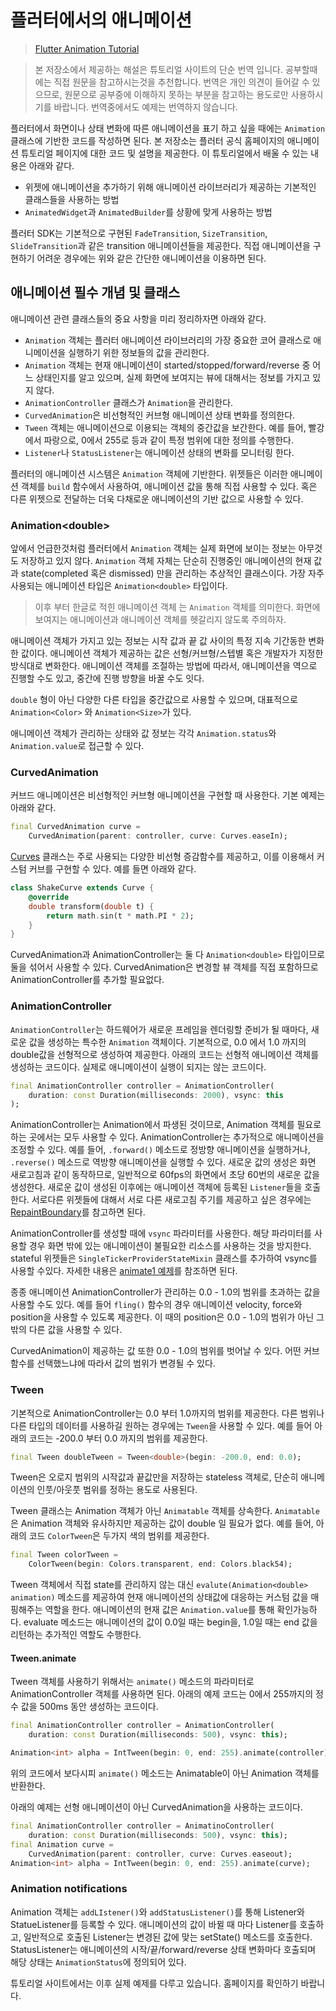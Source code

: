 # 플러터에서의 애니메이션
> [Flutter Animation Tutorial](https://flutter.io/docs/development/ui/animations/tutorial)

> 본 저장소에서 제공하는 해설은 튜토리얼 사이트의 단순 번역 입니다.
공부할때에는 직접 원문을 참고하시는것을 추천합니다. 번역은 개인 의견이
들어갈 수 있으므로, 원문으로 공부중에 이해하지 못하는 부분을 참고하는 용도로만
사용하시기를 바랍니다. 번역중에서도 예제는 번역하지 않습니다.

플러터에서 화면이나 상태 변화에 따른 애니메이션을 표기 하고 싶을 때에는 `Animation` 클래스에 기반한 코드를 작성하면 된다. 본 저장소는 플러터 공식 홈페이지의 애니메이션 튜토리얼 페이지에 대한 코드 및 설명을 제공한다. 이 튜토리얼에서 배울 수 있는 내용은 아래와 같다.

- 위젯에 애니메이션을 추가하기 위해 애니메이션 라이브러리가 제공하는 기본적인 클래스들을 사용하는 방법
- `AnimatedWidget`과 `AnimatedBuilder`를 상황에 맞게 사용하는 방법

플러터 SDK는 기본적으로 구현된 `FadeTransition`, `SizeTransition`, `SlideTransition`과 같은 transition 애니메이션들을 제공한다. 직접 애니메이션을 구현하기 어려운 경우에는 위와 같은 간단한 애니메이션을 이용하면 된다.

## 애니메이션 필수 개념 및 클래스

애니메이션 관련 클래스들의 중요 사항을 미리 정리하자면 아래와 같다.

- `Animation` 객체는 플러터 애니메이션 라이브러리의 가장 중요한 코어 클래스로 애니메이션을 실행하기 위한 정보들의 값을 관리한다.
- `Animation` 객체는 현재 애니메이션이 started/stopped/forward/reverse 중 어느 상태인지를 알고 있으며, 실제 화면에 보여지는 뷰에 대해서는 정보를 가지고 있지 않다.
- `AnimationController` 클래스가 `Animation`을 관리한다.
- `CurvedAnimation`은 비선형적인 커브형 애니메이션 상태 변화를 정의한다.
- `Tween` 객체는 애니메이션으로 이용되는 객체의 중간값을 보간한다. 예를 들어, 빨강에서 파랑으로, 0에서 255로 등과 같이 특정 범위에 대한 정의를 수행한다.
- `Listener`나 `StatusListener`는 애니메이션 상태의 변화를 모니터링 한다.

플러터의 애니메이션 시스템은 `Animation` 객체에 기반한다. 위젯들은 이러한 애니메이션 객체를 `build` 함수에서 사용하여, 애니메이션 값을 통해 직접 사용할 수 있다. 혹은 다른 위젯으로 전달하는 더욱 다채로운 애니메이션의 기반 값으로 사용할 수 있다.

### Animation\<double\>

앞에서 언급한것처럼 플러터에서 `Animation` 객체는 실제 화면에 보이는 정보는 아무것도 저장하고 있지 않다. `Animation` 객체 자체는 단순히 진행중인 애니메이션의 현재 값과 state(completed 혹은 dismissed) 만을 관리하는 추상적인 클래스이다. 가장 자주 사용되는 애니메이션 타입은 `Animation<double>` 타입이다.

> 이후 부터 한글로 적힌 애니메이션 객체 는 `Animation` 객체를 의미한다. 화면에 보여지는 애니메이션과 애니메이션 객체를 헷갈리지 않도록 주의하자.

애니메이션 객체가 가지고 있는 정보는 시작 값과 끝 값 사이의 특정 지속 기간동한 변화한
값이다. 애니메이션 객체가 제공하는 값은 선형/커브형/스텝별 혹은 개발자가
지정한 방식대로 변화한다. 애니메이션 객체를 조절하는 방법에 따라서,
애니메이션을 역으로 진행할 수도 있고, 중간에 진행 방향을 바꿀 수도 잇다.

`double` 형이 아닌 다양한 다른 타입을 중간값으로 사용할 수 있으며, 대표적으로
`Animation<Color>` 와 `Animation<Size>`가 있다.

애니메이션 객체가 관리하는 상태와 값 정보는 각각 `Animation.status`와
`Animation.value`로 접근할 수 있다.

### CurvedAnimation

커브드 애니메이션은 비선형적인 커브형 애니메이션을 구현할 때 사용한다.
기본 예제는 아래와 같다.

```dart
final CurvedAnimation curve =
    CurvedAnimation(parent: controller, curve: Curves.easeIn);
```

[Curves](https://docs.flutter.io/flutter/animation/Curves-class.html) 클래스는
주로 사용되는 다양한 비선형 증감함수를 제공하고, 이를 이용해서 커스텀 커브를
구현할 수 있다. 예를 들면 아래와 같다.

```dart
class ShakeCurve extends Curve {
    @override
    double transform(double t) {
        return math.sin(t * math.PI * 2);
    }
}
```

CurvedAnimation과 AnimationController는 둘 다 `Animation<double>` 타입이므로
둘을 섞어서 사용할 수 있다. CurvedAnimation은 변경할 뷰 객체를 직접 포함하므로
AnimationController를 추가할 필요없다.

### AnimationController

`AnimationController`는 하드웨어가 새로운 프레임을 렌더링할 준비가 될 때마다,
새로운 값을 생성하는 특수한 `Animation` 객체이다. 기본적으로, 0.0 에서 1.0
까지의 double값을 선형적으로 생성하여 제공한다. 아래의 코드는 선형적 애니메이션
객체를 생성하는 코드이다. 실제로 애니메이션이 실행이 되지는 않는 코드이다.

```dart
final AnimationController controller = AnimationController(
    duration: const Duration(milliseconds: 2000), vsync: this
);
```

AnimationController는 Animation<double>에서 파생된 것이므로, Animation
객체를 필요로 하는 곳에서는 모두 사용할 수 있다. AnimationController는
추가적으로 애니메이션을 조정할 수 있다. 예를 들어, `.forward()` 메소드로
정방향 애니메이션을 실행하거나, `.reverse()` 메소드로 역방향 애니메이션을
실행할 수 있다. 새로운 값의 생성은 화면 새로고침과 같이 동작하므로,
일반적으로 60fps의 화면에서 초당 60번의 새로운 값을 생성한다.
새로운 값이 생성된 이후에는 애니메이션 객체에 등록된 `Listener`들을
호출한다. 서로다른 위젯들에 대해서 서로 다른 새로고침 주기를 제공하고
싶은 경우에는 [RepaintBoundary](https://docs.flutter.io/flutter/widgets/RepaintBoundary-class.html)를 참고하면 된다.

AnimationController를 생성할 때에 `vsync` 파라미터를 사용한다. 해당
파라미터를 사용할 경우 화면 밖에 있는 애니메이션이 불필요한 리소스를
사용하는 것을 방지한다. stateful 위젯들은 `SingleTickerProviderStateMixin`
클래스를 추가하여 vsync를 사용할 수있다. 자세한 내용은 [animate1 예제](https://github.com/flutter/website/tree/master/src/_includes/code/animation/animate1/main.dart)를
참조하면 된다.

종종 애니메이션 AnimationController가 관리하는 0.0 - 1.0의 범위를 초과하는
값을 사용할 수도 있다. 예를 들어 `fling()` 함수의 경우 애니메이션 velocity,
force와 position을 사용할 수 있도록 제공한다. 이 때의 position은 0.0 - 1.0의
범위가 아닌 그 밖의 다른 값을 사용할 수 있다.

CurvedAnimation이 제공하는 값 또한 0.0 - 1.0의 범위를 벗어날 수 있다. 어떤
커브 함수를 선택했느냐에 따라서 값의 범위가 변경될 수 있다.

### Tween

기본적으로 AnimationController는 0.0 부터 1.0까지의 범위를 제공한다.
다른 범위나 다른 타입의 데이터를 사용하길 원하는 경우에는 `Tween`을 사용할 수 있다.
예를 들어 아래의 코드는 -200.0 부터 0.0 까지의 범위를 제공한다.

```dart
final Tween doubleTween = Tween<double>(begin: -200.0, end: 0.0);
```

Tween은 오로지 범위의 시작값과 끝값만을 저장하는 stateless 객체로, 단순히
애니메이션의 인풋/아웃풋 범위를 정하는 용도로 사용된다.

Tween 클래스는 Animation 객체가 아닌 `Animatable` 객체를 상속한다. `Animatable`은
Animation 객체와 유사하지만 제공하는 값이 double 일 필요가 없다. 예를 들어, 아래의
코드 `ColorTween`은 두가지 색의 범위를 제공한다.

```dart
final Tween colorTween =
    ColorTween(begin: Colors.transparent, end: Colors.black54);
```

Tween 객체에서 직접 state를 관리하지 않는 대신 `evalute(Animation<double> animation)`
메소드를 제공하여 현재 애니메이션의 상태값에 대응하는 커스텀 값을 매핑해주는
역할을 한다. 애니메이션의 현재 값은 `Animation.value`를 통해 확인가능하다.
evaluate 메소드는 애니메이션의 값이 0.0일 때는 begin을, 1.0일 때는 end 값을 리턴하는
추가적인 역할도 수행한다.

#### Tween.animate

Tween 객체를 사용하기 위해서는 `animate()` 메소드의 파라미터로
AnimationController 객체를 사용하면 된다. 아래의 예제 코드는 0에서 255까지의
정수 값을 500ms 동안 생성하는 코드이다.

```dart
final AnimationController controller = AnimationController(
    duration: const Duration(milliseconds: 500), vsync: this);

Animation<int> alpha = IntTween(begin: 0, end: 255).animate(controller);
```

위의 코드에서 보다시피 `animate()` 메소드는 Animatable이 아닌 Animation 객체를 반환한다.

아래의 예제는 선형 애니메이션이 아닌 CurvedAnimation을 사용하는 코드이다.

```dart
final AnimationController controller = AnimatinoController(
    duration: const Duration(milliseconds: 500), vsync: this);
final Animation curve =
    CurvedAnimation(parent: controller, curve: Curves.easeout);
Animation<int> alpha = IntTween(begin: 0, end: 255).animate(curve);
```

### Animation notifications

Animation 객체는 `addLIstener()`와 `addStatusListener()`를 통해
Listener와 StatueListener를 등록할 수 있다. 애니메이션의 값이 바뀔 때 마다
Listener를 호출하고, 일반적으로 호출된 Listener는 변경된 값에 맞는 setState()
메소드를 호출한다. StatusListener는 애니메이션의 시작/끝/forward/reverse 상태 변화마다
호출되며 해당 상태는 `AnimationStatus`에 정의되어 있다.

튜토리얼 사이트에서는 이후 실제 예제를 다루고 있습니다. 홈페이지를 확인하기 바랍니다.
